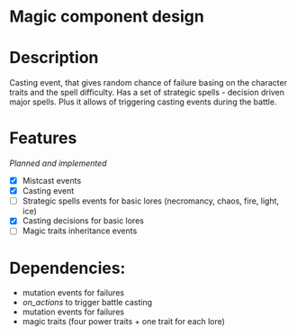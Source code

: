 Magic component design
=================

# Description 
  Casting event, that gives random chance of failure basing on the
  character traits and the spell difficulty.
  Has a set of strategic spells - decision driven major spells.
  Plus it allows of triggering casting events during the battle.
  

# Features 
_Planned and implemented_

  - [x] Mistcast events
  - [x] Casting event 
  - [ ] Strategic spells events for basic lores (necromancy, chaos, fire, light, ice)
  - [x] Casting decisions for basic lores
  - [ ] Magic traits inheritance events

# Dependencies: 
  - mutation events for failures
  - *on_actions* to trigger battle casting
  - mutation events for failures
  - magic traits (four power traits + one trait for each lore)
